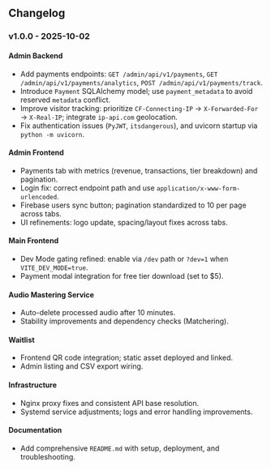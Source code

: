 ## Changelog

### v1.0.0 - 2025-10-02

#### Admin Backend
- Add payments endpoints: `GET /admin/api/v1/payments`, `GET /admin/api/v1/payments/analytics`, `POST /admin/api/v1/payments/track`.
- Introduce `Payment` SQLAlchemy model; use `payment_metadata` to avoid reserved `metadata` conflict.
- Improve visitor tracking: prioritize `CF-Connecting-IP` → `X-Forwarded-For` → `X-Real-IP`; integrate `ip-api.com` geolocation.
- Fix authentication issues (`PyJWT`, `itsdangerous`), and uvicorn startup via `python -m uvicorn`.

#### Admin Frontend
- Payments tab with metrics (revenue, transactions, tier breakdown) and pagination.
- Login fix: correct endpoint path and use `application/x-www-form-urlencoded`.
- Firebase users sync button; pagination standardized to 10 per page across tabs.
- UI refinements: logo update, spacing/layout fixes across tabs.

#### Main Frontend
- Dev Mode gating refined: enable via `/dev` path or `?dev=1` when `VITE_DEV_MODE=true`.
- Payment modal integration for free tier download (set to $5).

#### Audio Mastering Service
- Auto-delete processed audio after 10 minutes.
- Stability improvements and dependency checks (Matchering).

#### Waitlist
- Frontend QR code integration; static asset deployed and linked.
- Admin listing and CSV export wiring.

#### Infrastructure
- Nginx proxy fixes and consistent API base resolution.
- Systemd service adjustments; logs and error handling improvements.

#### Documentation
- Add comprehensive `README.md` with setup, deployment, and troubleshooting.


